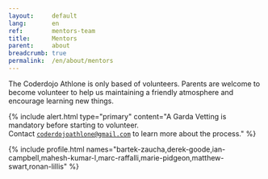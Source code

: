 ```yaml
---
layout:     default
lang:       en
ref:        mentors-team
title:      Mentors
parent:     about
breadcrumb: true
permalink:  /en/about/mentors
---
```


The Coderdojo Athlone is only based of volunteers. 
Parents are welcome to become volunteer to help us maintaining a friendly atmosphere and encourage learning new things.


{% include alert.html
type="primary"
content="A Garda Vetting is mandatory before starting to volunteer.  
Contact [`coderdojoathlone@gmail.com`](mailto:coderdojoathlone@gmail.com) to learn more about the process."
%}

{% include profile.html 
   names="bartek-zaucha,derek-goode,ian-campbell,mahesh-kumar-l,marc-raffalli,marie-pidgeon,matthew-swart,ronan-lillis" 
%}
